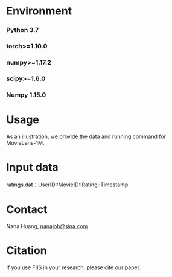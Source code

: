 # Environment
### Python 3.7
### torch>=1.10.0
### numpy>=1.17.2
### scipy>=1.6.0
### Numpy 1.15.0

# Usage
As an illustration, we provide the data and running command for MovieLens-1M.

# Input data
ratings.dat：UserID::MovieID::Rating::Timestamp.

# Contact
Nana Huang, nanajob@sina.com

# Citation
If you use FIIS in your research, please cite our paper.

